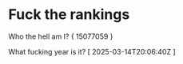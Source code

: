 # Fuck the rankings

Who the hell am I?
{ 15077059 }

What fucking year is it?
[ 2025-03-14T20:06:40Z ]
